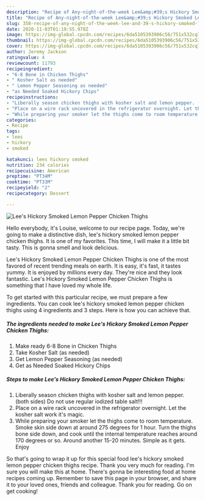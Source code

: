 ```yaml
---
description: "Recipe of Any-night-of-the-week Lee&amp;#39;s Hickory Smoked Lemon Pepper Chicken Thighs"
title: "Recipe of Any-night-of-the-week Lee&amp;#39;s Hickory Smoked Lemon Pepper Chicken Thighs"
slug: 358-recipe-of-any-night-of-the-week-lee-and-39-s-hickory-smoked-lemon-pepper-chicken-thighs
date: 2020-11-03T01:19:55.978Z
image: https://img-global.cpcdn.com/recipes/6da5105393906c56/751x532cq70/lees-hickory-smoked-lemon-pepper-chicken-thighs-recipe-main-photo.jpg
thumbnail: https://img-global.cpcdn.com/recipes/6da5105393906c56/751x532cq70/lees-hickory-smoked-lemon-pepper-chicken-thighs-recipe-main-photo.jpg
cover: https://img-global.cpcdn.com/recipes/6da5105393906c56/751x532cq70/lees-hickory-smoked-lemon-pepper-chicken-thighs-recipe-main-photo.jpg
author: Jeremy Jackson
ratingvalue: 4
reviewcount: 11793
recipeingredient:
- "6-8 Bone in Chicken Thighs"
- " Kosher Salt as needed"
- " Lemon Pepper Seasoning as needed"
- "as Needed Soaked Hickory Chips"
recipeinstructions:
- "Liberally season chicken thighs with kosher salt and lemon pepper. (both sides) Do not use regular iodized table salt!!!"
- "Place on a wire rack uncovered in the refrigerator overnight. Let the kosher salt work it&#39;s magic."
- "While preparing your smoker let the thighs come to room temperature. Smoke skin side down at around 275 degrees for 1 hour. Turn the thighs bone side down, and cook until the internal temperature reaches around 170 degrees or so. Around another 15-20 minutes. Simple as it gets. Enjoy"
categories:
- Recipe
tags:
- lees
- hickory
- smoked

katakunci: lees hickory smoked 
nutrition: 234 calories
recipecuisine: American
preptime: "PT34M"
cooktime: "PT33M"
recipeyield: "2"
recipecategory: Dessert

---
```



![Lee&#39;s Hickory Smoked Lemon Pepper Chicken Thighs](https://img-global.cpcdn.com/recipes/6da5105393906c56/751x532cq70/lees-hickory-smoked-lemon-pepper-chicken-thighs-recipe-main-photo.jpg)

Hello everybody, it's Louise, welcome to our recipe page. Today, we're going to make a distinctive dish, lee&#39;s hickory smoked lemon pepper chicken thighs. It is one of my favorites. This time, I will make it a little bit tasty. This is gonna smell and look delicious.



Lee&#39;s Hickory Smoked Lemon Pepper Chicken Thighs is one of the most favored of recent trending meals on earth. It is easy, it's fast, it tastes yummy. It is enjoyed by millions every day. They're nice and they look fantastic. Lee&#39;s Hickory Smoked Lemon Pepper Chicken Thighs is something that I have loved my whole life.


To get started with this particular recipe, we must prepare a few ingredients. You can cook lee&#39;s hickory smoked lemon pepper chicken thighs using 4 ingredients and 3 steps. Here is how you can achieve that.

<!--inarticleads1-->

##### The ingredients needed to make Lee&#39;s Hickory Smoked Lemon Pepper Chicken Thighs:

1. Make ready 6-8 Bone in Chicken Thighs
1. Take  Kosher Salt (as needed)
1. Get  Lemon Pepper Seasoning (as needed)
1. Get as Needed Soaked Hickory Chips




<!--inarticleads2-->

##### Steps to make Lee&#39;s Hickory Smoked Lemon Pepper Chicken Thighs:

1. Liberally season chicken thighs with kosher salt and lemon pepper. (both sides) Do not use regular iodized table salt!!!
1. Place on a wire rack uncovered in the refrigerator overnight. Let the kosher salt work it&#39;s magic.
1. While preparing your smoker let the thighs come to room temperature. Smoke skin side down at around 275 degrees for 1 hour. Turn the thighs bone side down, and cook until the internal temperature reaches around 170 degrees or so. Around another 15-20 minutes. Simple as it gets. Enjoy




So that's going to wrap it up for this special food lee&#39;s hickory smoked lemon pepper chicken thighs recipe. Thank you very much for reading. I'm sure you will make this at home. There's gonna be interesting food at home recipes coming up. Remember to save this page in your browser, and share it to your loved ones, friends and colleague. Thank you for reading. Go on get cooking!
